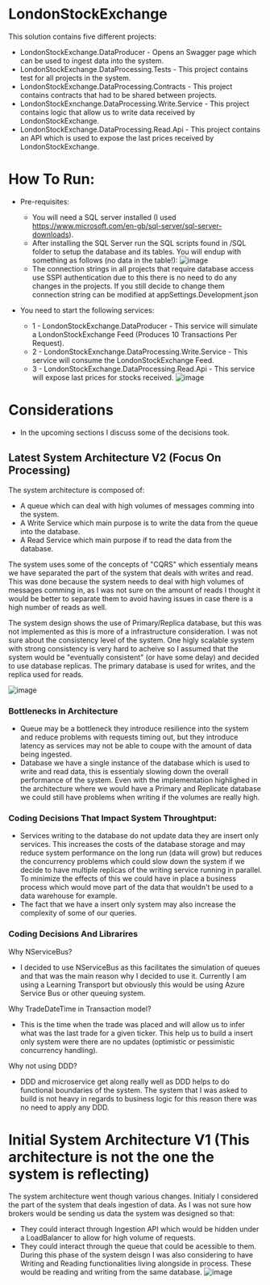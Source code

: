 # LondonStockExchange
This solution contains five different projects:
- LondonStockExchange.DataProducer - Opens an Swagger page which can be used to ingest data into the system.
- LondonStockExchange.DataProcessing.Tests - This project contains test for all projects in the system.
- LondonStockExchange.DataProcessing.Contracts - This project contains contracts that had to be shared between projects.
- LondonStockExnchange.DataProcessing.Write.Service - This project contains logic that allow us to write data received by LondonStockExchange.
- LondonStockExchange.DataProcessing.Read.Api - This project contains an API which is used to expose the last prices received by LondonStockExchange.

# How To Run:
- Pre-requisites:
  - You will need a SQL server installed (I used https://www.microsoft.com/en-gb/sql-server/sql-server-downloads).
  - After installing the SQL Server run the SQL scripts found in /SQL folder to setup the database and its tables. You will endup with something as follows (no data in the table!):
![image](https://user-images.githubusercontent.com/10722526/154356309-89bab495-1687-4779-b098-07a1495d5510.png)
  - The connection strings in all projects that require database access use SSPI authentication due to this there is no need to do any changes in the projects. If you still decide to change them connection string can be modified at appSettings.Development.json

- You need to start the following services:
  - 1 - LondonStockExchange.DataProducer - This service will simulate a LondonStockExchange Feed (Produces 10 Transactions Per Request).
  - 2 - LondonStockExnchange.DataProcessing.Write.Service - This service will consume the LondonStockExchange Feed.
  - 3 - LondonStockExchange.DataProcessing.Read.Api - This service will expose last prices for stocks received.
![image](https://user-images.githubusercontent.com/10722526/154355778-c439de38-c45e-45a1-90ba-a28f7b222e74.png)

# Considerations 
- In the upcoming sections I discuss some of the decisions took.

## Latest System Architecture V2 (Focus On Processing)
The system architecture is composed of:
- A queue which can deal with high volumes of messages comming into the system.
- A Write Service which main purpose is to write the data from the queue into the database.
- A Read Service which main purpose if to read the data from the database.

The system uses some of the concepts of "CQRS" which essentialy means we have separated the part of the system that deals with writes and read. This was done because the system needs to deal with high volumes of messages comming in, as I was not sure on the amount of reads I thought it would be better to separate them to avoid having issues in case there is a high number of reads as well.

The system design shows the use of Primary/Replica database, but this was not implemented as this is more of a infrastructure consideration. I was not sure about the consistency level of the system. One higly scalable system with strong consistency is very hard to acheive so I assumed that the system would be "eventually consistent" (or have some delay) and decided to use database replicas. The primary database is used for writes, and the replica used for reads. 

![image](https://user-images.githubusercontent.com/10722526/154353210-28f1fe04-3462-4f4e-8071-5016bafdcb55.png)

### Bottlenecks in Architecture
- Queue may be a bottleneck they introduce resilience into the system and reduce problems with requests timing out, but they introduce latency as services may not be able to coupe with the amount of data being ingested.
- Database we have a single instance of the database which is used to write and read data, this is essentialy slowing down the overall performance of the system. Even with the implementation highlighed in the architecture where we would have a Primary and Replicate database we could still have problems when writing if the volumes are really high.

### Coding Decisions That Impact System Throughtput:
- Services writing to the database do not update data they are insert only services. This increases the costs of the database storage and may reduce system performance on the long run (data will grow) but reduces the  concurrency problems which could slow down the system if we decide to have multiple replicas of the writing service running in parallel. To minimize the effects of this we could have in place a business process which would move part of the data that wouldn't be used to a data warehouse for example.
- The fact that we have a insert only system may also increase the complexity of some of our queries.

### Coding Decisions And Librarires
Why NServiceBus? 
- I decided to use NServiceBus as this facilitates the simulation of queues and that was the main reason why I decided to use it. Currently I am using a Learning Transport but obviously this would be using Azure Service Bus or other queuing system.

Why TradeDateTime in Transaction model?
- This is the time when the trade was placed and will allow us to infer what was the last trade for a given ticker. This help us to build a insert only system were there are no updates (optimistic or pessimistic concurrency handling).

Why not using DDD?
- DDD and microservice get along really well as DDD helps to do functional boundaries of the system. The system that I was asked to build is not heavy in regards to business logic for this reason there was no need to apply any DDD.

# Initial System Architecture V1 (**This architecture is not the one the system is reflecting**)
The system architecture went though various changes. Initialy I considered the part of the system that deals ingestion of data. As I was not sure how brokers would be sending us data the system was designed so that:
- They could interact through Ingestion API which would be hidden under a LoadBalancer to allow for high volume of requests. 
- They could interact through the queue that could be acessible to them.
During this phase of the system deisgn I was also considering to have Writing and Reading functionalities living alongside in process. These would be reading and writing from the same database.
![image](https://user-images.githubusercontent.com/10722526/154350689-f13fd40c-e667-49fa-bbed-2610c0813beb.png)
